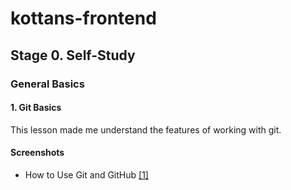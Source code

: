 # kottans-frontend

## Stage 0. Self-Study

### General Basics

#### 1. Git Basics
This lesson made me understand the features of working with git.

#### Screenshots

- How to Use Git and GitHub [\[1\]](task_git_intro/HowToUseGitAndGitHub.png)
